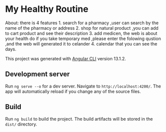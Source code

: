 # My Healthy Routine
  About:
   there is 4 features 
    1. search for a pharmacy  ,user can search by the name of the pharmacy  or address
    2. shop for natural product ,you can add to cart product and see their description
    3. add medicen, the web is about your health do if you take temporary med ,please enter the folowing qustion ,and the web will generated it to celander
    4. calendar that you can see the days. 

This project was generated with [Angular CLI](https://github.com/angular/angular-cli) version 13.1.2.

## Development server

Run `ng serve --o` for a dev server. Navigate to `http://localhost:4200/`. The app will automatically reload if you change any of the source files.


## Build

Run `ng build` to build the project. The build artifacts will be stored in the `dist/` directory.



